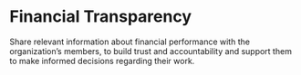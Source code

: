 # Financial Transparency

<summary>
Share relevant information about financial performance with the organization’s members, to build trust and accountability and support them to make informed decisions regarding their work.
</summary>